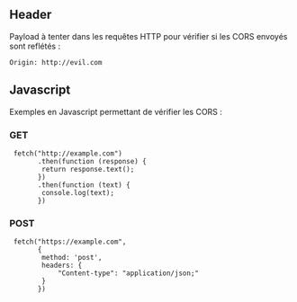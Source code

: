 ## Header

Payload à tenter dans les requêtes HTTP pour vérifier si les CORS envoyés sont reflétés : 

    Origin: http://evil.com

## Javascript

Exemples en Javascript permettant de vérifier les CORS :

### GET 

     fetch("http://example.com")
           .then(function (response) {
            return response.text();
           })
           .then(function (text) {
            console.log(text);
           })

### POST 
    
     fetch("https://example.com",
           {
            method: 'post',
            headers: {
                "Content-type": "application/json;"
            }
           })
